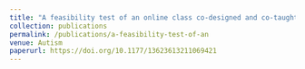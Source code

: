 ```yaml
---
title: "A feasibility test of an online class co-designed and co-taught with autistic people"
collection: publications
permalink: /publications/a-feasibility-test-of-an
venue: Autism
paperurl: https://doi.org/10.1177/13623613211069421
---
```

